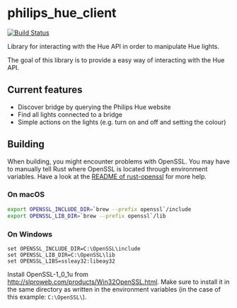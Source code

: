 # philips_hue_client

[![Build Status](https://travis-ci.org/andete/philips_hue_client.svg?branch=master)](https://travis-ci.org/andete/philips_hue_client)

Library for interacting with the Hue API in order to manipulate Hue lights.

The goal of this library is to provide a easy way of interacting with the Hue API.

## Current features

- Discover bridge by querying the Philips Hue website
- Find all lights connected to a bridge
- Simple actions on the lights (e.g. turn on and off and setting the colour)

## Building

When building, you might encounter problems with OpenSSL.
You may have to manually tell Rust where OpenSSL is located through environment variables.
Have a look at the [README of rust-openssl][rust-openssl] for more help.

### On macOS

```bash
export OPENSSL_INCLUDE_DIR=`brew --prefix openssl`/include
export OPENSSL_LIB_DIR=`brew --prefix openssl`/lib
```

### On Windows

```batch
set OPENSSL_INCLUDE_DIR=C:\OpenSSL\include
set OPENSSL_LIB_DIR=C:\OpenSSL\lib
set OPENSSL_LIBS=ssleay32:libeay32
```

Install OpenSSL-1_0_1u from <http://slproweb.com/products/Win32OpenSSL.html>.
Make sure to install it in the same directory as written in the environment variables
(in the case of this example: `C:\OpenSSL\`).

[rust-openssl]: https://github.com/sfackler/rust-openssl/blob/master/README.md
